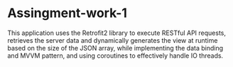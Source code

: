 # Assingment-work-1

This application uses the Retrofit2 library to execute RESTful API requests, retrieves the server data and dynamically generates the view at runtime based on the size of the JSON array, while implementing the data binding and MVVM pattern, and using coroutines to effectively handle IO threads.

